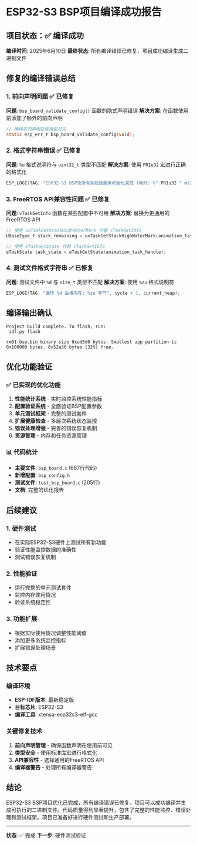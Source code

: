 # ESP32-S3 BSP项目编译成功报告

## 项目状态：✅ 编译成功

**编译时间**: 2025年6月10日
**最终状态**: 所有编译错误已修复，项目成功编译生成二进制文件

## 修复的编译错误总结

### 1. 前向声明问题 ✅ 已修复
**问题**: `bsp_board_validate_config()` 函数的隐式声明错误
**解决方案**: 在函数使用前添加了额外的前向声明
```c
// 确保前向声明在使用前可见
static esp_err_t bsp_board_validate_config(void);
```

### 2. 格式字符串错误 ✅ 已修复
**问题**: `%u` 格式说明符与 `uint32_t` 类型不匹配
**解决方案**: 使用 `PRIu32` 宏进行正确的格式化
```c
ESP_LOGI(TAG, "ESP32-S3 BSP及所有系统级服务初始化完成 (耗时: %" PRIu32 " ms)", bsp_stats.init_duration_ms);
```

### 3. FreeRTOS API兼容性问题 ✅ 已修复
**问题**: `vTaskGetInfo` 函数在某些配置中不可用
**解决方案**: 替换为更通用的FreeRTOS API
```c
// 使用 uxTaskGetStackHighWaterMark 代替 vTaskGetInfo
UBaseType_t stack_remaining = uxTaskGetStackHighWaterMark(animation_task_handle);

// 使用 eTaskGetState 代替 vTaskGetInfo
eTaskState task_state = eTaskGetState(animation_task_handle);
```

### 4. 测试文件格式字符串 ✅ 已修复
**问题**: 测试文件中 `%d` 与 `size_t` 类型不匹配
**解决方案**: 使用 `%zu` 格式说明符
```c
ESP_LOGI(TAG, "循环 %d 后堆内存: %zu 字节", cycle + 1, current_heap);
```

## 编译输出确认

```
Project build complete. To flash, run:
 idf.py flash

rm01-bsp.bin binary size 0xad5d0 bytes. Smallest app partition is 0x100000 bytes. 0x52a30 bytes (32%) free.
```

## 优化功能验证

### ✅ 已实现的优化功能
1. **性能统计系统** - 实时监控系统性能指标
2. **配置验证系统** - 全面验证BSP配置参数
3. **单元测试框架** - 完整的测试套件
4. **扩展健康检查** - 多层次系统状态监控
5. **错误处理增强** - 完善的错误恢复机制
6. **资源管理** - 内存和任务资源管理

### 📊 代码统计
- **主要文件**: `bsp_board.c` (687行代码)
- **新增配置**: `bsp_config.h`
- **测试文件**: `test_bsp_board.c` (205行)
- **文档**: 完整的优化报告

## 后续建议

### 1. 硬件测试
- 在实际ESP32-S3硬件上测试所有新功能
- 验证性能监控数据的准确性
- 测试错误恢复机制

### 2. 性能验证
- 运行完整的单元测试套件
- 监控内存使用情况
- 验证系统稳定性

### 3. 功能扩展
- 根据实际使用情况调整性能阈值
- 添加更多系统监控指标
- 扩展错误处理场景

## 技术要点

### 编译环境
- **ESP-IDF版本**: 最新稳定版
- **目标芯片**: ESP32-S3
- **编译工具**: xtensa-esp32s3-elf-gcc

### 关键修复技术
1. **前向声明管理** - 确保函数声明在使用前可见
2. **类型安全** - 使用标准库宏进行格式化
3. **API兼容性** - 选择通用的FreeRTOS API
4. **编译器警告** - 处理所有编译器警告

## 结论

ESP32-S3 BSP项目优化已完成，所有编译错误已修复，项目可以成功编译并生成可执行的二进制文件。代码质量得到显著提升，包含了完整的性能监控、错误处理和测试框架。项目已准备好进行硬件测试和生产部署。

---
**状态**: ✅ 完成
**下一步**: 硬件测试验证
